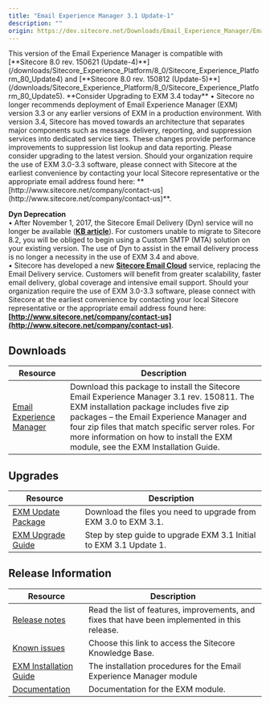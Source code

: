 ```yaml
---
title: "Email Experience Manager 3.1 Update-1"
description: ""
origin: https://dev.sitecore.net/Downloads/Email_Experience_Manager/Email_Experience_Manager_31/Email_Experience_Manager_31_Update1
---
```


  <Alert variant='warning' mb={4}>
    <AlertIcon />
    This version of the Email Experience Manager is compatible with [**Sitecore 8.0 rev. 150621 (Update-4)**](/downloads/Sitecore_Experience_Platform/8_0/Sitecore_Experience_Platform_80_Update4) and [**Sitecore 8.0 rev. 150812 (Update-5)**](/downloads/Sitecore_Experience_Platform/8_0/Sitecore_Experience_Platform_80_Update5).
  </Alert>
  
  <Alert variant='warning' mb={4}>
    <AlertIcon />
    **Consider Upgrading to EXM 3.4 today**  
• Sitecore no longer recommends deployment of Email Experience Manager (EXM) version 3.3 or any earlier versions of EXM in a production environment. With version 3.4, Sitecore has moved towards an architecture that separates major components such as message delivery, reporting, and suppression services into dedicated service tiers. These changes provide performance improvements to suppression list lookup and data reporting. Please consider upgrading to the latest version. Should your organization require the use of EXM 3.0-3.3 software, please connect with Sitecore at the earliest convenience by contacting your local Sitecore representative or the appropriate email address found here: **[http://www.sitecore.net/company/contact-us](http://www.sitecore.net/company/contact-us)**.  
  
**Dyn Deprecation**  
• After November 1, 2017, the Sitecore Email Delivery (Dyn) service will no longer be available (**[KB article](https://kb.sitecore.net/articles/669456)**). For customers unable to migrate to Sitecore 8.2, you will be obliged to begin using a Custom SMTP (MTA) solution on your existing version. The use of Dyn to assist in the email delivery process is no longer a necessity in the use of EXM 3.4 and above.  
• Sitecore has developed a new **[Sitecore Email Cloud](https://doc.sitecore.net/email_experience_manager/configuring_the_delivery_process/message_transfer_agent/the_sitecore_email_cloud_compared_to_the_custom_smtp)** service, replacing the Email Delivery service. Customers will benefit from greater scalability, faster email delivery, global coverage and intensive email support. Should your organization require the use of EXM 3.0-3.3 software, please connect with Sitecore at the earliest convenience by contacting your local Sitecore representative or the appropriate email address found here: **[http://www.sitecore.net/company/contact-us](http://www.sitecore.net/company/contact-us)**.
  </Alert>
  

## Downloads

 | Resource | Description |
 | --- | --- |
 | [Email Experience Manager](https://scdp.blob.core.windows.net/downloads/Email%20Experience%20Manager/Email%20Experience%20Manager%2031/Email%20Experience%20Manager%2031%20Update1/Secure/EXM%2031%20rev%20150811%20Update1.zip) | Download this package to install the Sitecore Email Experience Manager 3.1 rev. 150811. The EXM installation package includes five zip packages – the Email Experience Manager and four zip files that match specific server roles. For more information on how to install the EXM module, see the EXM Installation Guide. |

## Upgrades

 | Resource | Description |
 | --- | --- |
 | [EXM Update Package](https://scdp.blob.core.windows.net/downloads/Email%20Experience%20Manager/Email%20Experience%20Manager%2031/Email%20Experience%20Manager%2031%20Update1/Secure/Email%20Experience%20Manager%20311%20rev%20150811.update) | Download the files you need to upgrade from EXM 3.0 to EXM 3.1.  <br /> |
 | [EXM Upgrade Guide](https://scdp.blob.core.windows.net/downloads/Email%20Experience%20Manager/Email%20Experience%20Manager%2031/Email%20Experience%20Manager%2031%20Update1/Secure/EXM%203%201%20Update%201%20Upgrade%20Instructions.pdf) | Step by step guide to upgrade EXM 3.1 Initial to EXM 3.1 Update 1. |

## Release Information

 | Resource | Description |
 | --- | --- |
 | [Release notes](/downloads/Email_Experience_Manager/Email_Experience_Manager_31/Email_Experience_Manager_31_Update1/Version_Resources/Release_Notes) | Read the list of features, improvements, and fixes that have been implemented in this release.  <br /> |
 | [Known issues](https://kb.sitecore.net/articles/149565) | Choose this link to access the Sitecore Knowledge Base. |
 | [EXM Installation Guide](https://scdp.blob.core.windows.net/downloads/Email%20Experience%20Manager/Email%20Experience%20Manager%2031/Email%20Experience%20Manager%2031%20Update1/Secure/EXMInstallationGuide31Update1.pdf) | The installation procedures for the Email Experience Manager module |
 | [Documentation](https://doc.sitecore.net:443/en/Products/Email_Experience_Manager) | Documentation for the EXM module. |